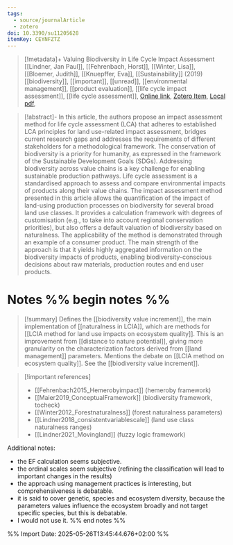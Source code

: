 ```yaml
---
tags:
  - source/journalArticle
  - zotero
doi: 10.3390/su11205628
itemKey: CEYNFZTZ
---
```

>[!metadata]+
> Valuing Biodiversity in Life Cycle Impact Assessment
> [[Lindner, Jan Paul]], [[Fehrenbach, Horst]], [[Winter, Lisa]], [[Bloemer, Judith]], [[Knuepffer, Eva]], 
> [[Sustainability]] (2019)
> [[biodiversity]], [[important]], [[unread]], [[environmental management]], [[product evaluation]], [[life cycle impact assessment]], [[life cycle assessment]], 
> [Online link](https://www.mdpi.com/2071-1050/11/20/5628), [Zotero Item](zotero://select/library/items/CEYNFZTZ), [Local pdf](file://C:/Users/aburg/Documents/references/zotero/storage/HEJ5A6EL/Lindner2019_ValuingBiodiversity.pdf), 

>[!abstract]-
>In this article, the authors propose an impact assessment method for life cycle assessment (LCA) that adheres to established LCA principles for land use-related impact assessment, bridges current research gaps and addresses the requirements of different stakeholders for a methodological framework. The conservation of biodiversity is a priority for humanity, as expressed in the framework of the Sustainable Development Goals (SDGs). Addressing biodiversity across value chains is a key challenge for enabling sustainable production pathways. Life cycle assessment is a standardised approach to assess and compare environmental impacts of products along their value chains. The impact assessment method presented in this article allows the quantification of the impact of land-using production processes on biodiversity for several broad land use classes. It provides a calculation framework with degrees of customisation (e.g., to take into account regional conservation priorities), but also offers a default valuation of biodiversity based on naturalness. The applicability of the method is demonstrated through an example of a consumer product. The main strength of the approach is that it yields highly aggregated information on the biodiversity impacts of products, enabling biodiversity-conscious decisions about raw materials, production routes and end user products.

# Notes %% begin notes %% 
> [!summary]
> Defines the [[biodiversity value increment]], the main implementation of [[naturalness in LCIA]], which are methods for [[LCIA method for land use impacts on ecosystem quality]]. This is an improvement from [[distance to nature potential]], giving more granularity on the characterization factors derived from [[land management]] parameters.
> Mentions the debate on [[LCIA method on ecosystem quality]].
> See the [[biodiversity value increment]].

 > [!important references]
 > - [[Fehrenbach2015_Hemerobyimpact]] (hemeroby framework)
 > - [[Maier2019_ConceptualFramework]] (biodiversity framework, tocheck)
 > - [[Winter2012_Forestnaturalness]] (forest naturalness parameters)
 > - [[Lindner2018_consistentvariablescale]] (land use class naturalness ranges)
 > - [[Lindner2021_Movingland]] (fuzzy logic framework)

Additional notes:
- the EF calculation seems subjective.
- the ordinal scales seem subjective (refining the classification will lead to important changes in the results)
- the approach using management practices is interesting, but comprehensiveness is debatable.
- it is said to cover genetic, species and ecosystem diversity, because the parameters values influence the ecosystem broadly and not target specific species, but this is debatable.
- I would not use it.
%% end notes %%




%% Import Date: 2025-05-26T13:45:44.676+02:00 %%
